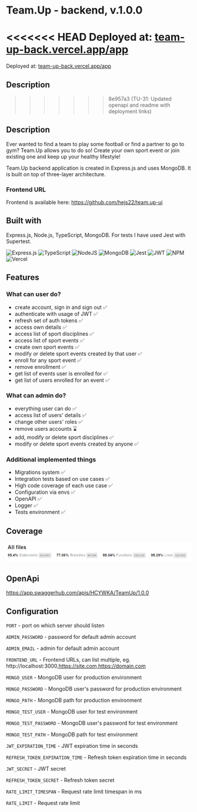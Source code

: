 # Team.Up - backend, v.1.0.0

<<<<<<< HEAD
Deployed at: [team-up-back.vercel.app/app](team-up-back.vercel.app/app)
=======
Deployed at: [team-up-back.vercel.app/app](team-up-back.vercel.app/app)

## Description

> > > > > > > 8e957a3 (TU-31: Updated openapi and readme with deployment links)

## Description

Ever wanted to find a team to play some football or find a partner to go to gym? Team.Up allows you to do so! Create your own sport event or join existing one and keep up your healthy lifestyle!

Team.Up backend application is created in Express.js and uses MongoDB. It is built on top of three-layer architecture.

### Frontend URL

Frontend is available here: https://github.com/hejs22/team.up-ui

## Built with

Express.js, Node.js, TypeScript, MongoDB. For tests I have used Jest with Supertest.

![Express.js](https://img.shields.io/badge/express.js-%23404d59.svg?style=for-the-badge&logo=express&logoColor=%2361DAFB)
![TypeScript](https://img.shields.io/badge/typescript-%23007ACC.svg?style=for-the-badge&logo=typescript&logoColor=white)
![NodeJS](https://img.shields.io/badge/node.js-6DA55F?style=for-the-badge&logo=node.js&logoColor=white)
![MongoDB](https://img.shields.io/badge/MongoDB-%234ea94b.svg?style=for-the-badge&logo=mongodb&logoColor=white)
![Jest](https://img.shields.io/badge/-jest-%23C21325?style=for-the-badge&logo=jest&logoColor=white)
![JWT](https://img.shields.io/badge/JWT-black?style=for-the-badge&logo=JSON%20web%20tokens)
![NPM](https://img.shields.io/badge/NPM-%23CB3837.svg?style=for-the-badge&logo=npm&logoColor=white)
![Vercel](https://img.shields.io/badge/vercel-%23000000.svg?style=for-the-badge&logo=vercel&logoColor=white)

## Features

### What can user do?

- create account, sign in and sign out ✅
- authenticate with usage of JWT ✅
- refresh set of auth tokens ✅
- access own details ✅
- access list of sport disciplines ✅
- access list of sport events ✅
- create own sport events ✅
- modify or delete sport events created by that user ✅
- enroll for any sport event ✅
- remove enrollment ✅
- get list of events user is enrolled for ✅
- get list of users enrolled for an event ✅

### What can admin do?

- everything user can do ✅
- access list of users' details ✅
- change other users' roles ✅
- remove users accounts ⌛
- add, modify or delete sport disciplines ✅
- modify or delete sport events created by anyone ✅

### Additional implemented things

- Migrations system ✅
- Integration tests based on use cases ✅
- High code coverage of each use case ✅
- Configuration via envs ✅
- OpenAPI ✅
- Logger ✅
- Tests environment ✅

## Coverage

![coverage.png](media/coverage.png)

## OpenApi

https://app.swaggerhub.com/apis/HCYWKA/TeamUp/1.0.0

## Configuration

`PORT` - port on which server should listen

`ADMIN_PASSWORD` - password for default admin account

`ADMIN_EMAIL` - admin for default admin account

`FRONTEND_URL` - Frontend URLs, can list multiple, eg. http://localhost:3000,https://site.com,https://domain.com

`MONGO_USER` - MongoDB user for production environment

`MONGO_PASSWORD` - MongoDB user's password for production environment

`MONGO_PATH` - MongoDB path for production environment

`MONGO_TEST_USER` - MongoDB user for test environment

`MONGO_TEST_PASSWORD` - MongoDB user's password for test environment

`MONGO_TEST_PATH` - MongoDB path for test environment

`JWT_EXPIRATION_TIME` - JWT expiration time in seconds

`REFRESH_TOKEN_EXPIRATION_TIME` - Refresh token expiration time in seconds

`JWT_SECRET` - JWT secret

`REFRESH_TOKEN_SECRET` - Refresh token secret

`RATE_LIMIT_TIMESPAN` - Request rate limit timespan in ms

`RATE_LIMIT` - Request rate limit
